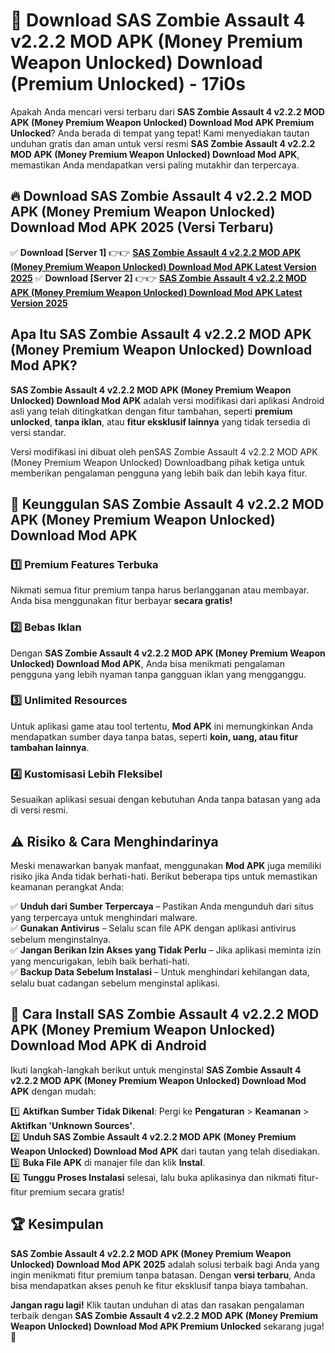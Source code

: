# 🎯 Download SAS Zombie Assault 4 v2.2.2 MOD APK (Money Premium Weapon Unlocked) Download (Premium Unlocked) -  17i0s

Apakah Anda mencari versi terbaru dari **SAS Zombie Assault 4 v2.2.2 MOD APK (Money Premium Weapon Unlocked) Download Mod APK Premium Unlocked**? Anda berada di tempat yang tepat! Kami menyediakan tautan unduhan gratis dan aman untuk versi resmi **SAS Zombie Assault 4 v2.2.2 MOD APK (Money Premium Weapon Unlocked) Download Mod APK**, memastikan Anda mendapatkan versi paling mutakhir dan terpercaya.

## 🔥 Download SAS Zombie Assault 4 v2.2.2 MOD APK (Money Premium Weapon Unlocked) Download Mod APK 2025 (Versi Terbaru)

✅ **Download [Server 1]** 👉👉 [**SAS Zombie Assault 4 v2.2.2 MOD APK (Money Premium Weapon Unlocked) Download Mod APK Latest Version 2025**](https://momento.my/?title=SAS_Zombie_Assault_4_v2.2.2_MOD_APK_(Money_Premium_Weapon_Unlocked)_Download)  
✅ **Download [Server 2]** 👉👉 [**SAS Zombie Assault 4 v2.2.2 MOD APK (Money Premium Weapon Unlocked) Download Mod APK Latest Version 2025**](https://momento.my/?title=SAS_Zombie_Assault_4_v2.2.2_MOD_APK_(Money_Premium_Weapon_Unlocked)_Download)  

## Apa Itu SAS Zombie Assault 4 v2.2.2 MOD APK (Money Premium Weapon Unlocked) Download Mod APK?

**SAS Zombie Assault 4 v2.2.2 MOD APK (Money Premium Weapon Unlocked) Download Mod APK** adalah versi modifikasi dari aplikasi Android asli yang telah ditingkatkan dengan fitur tambahan, seperti **premium unlocked**, **tanpa iklan**, atau **fitur eksklusif lainnya** yang tidak tersedia di versi standar.

Versi modifikasi ini dibuat oleh penSAS Zombie Assault 4 v2.2.2 MOD APK (Money Premium Weapon Unlocked) Downloadbang pihak ketiga untuk memberikan pengalaman pengguna yang lebih baik dan lebih kaya fitur.

## 🎯 Keunggulan SAS Zombie Assault 4 v2.2.2 MOD APK (Money Premium Weapon Unlocked) Download Mod APK

### 1️⃣ Premium Features Terbuka
Nikmati semua fitur premium tanpa harus berlangganan atau membayar. Anda bisa menggunakan fitur berbayar **secara gratis!**

### 2️⃣ Bebas Iklan
Dengan **SAS Zombie Assault 4 v2.2.2 MOD APK (Money Premium Weapon Unlocked) Download Mod APK**, Anda bisa menikmati pengalaman pengguna yang lebih nyaman tanpa gangguan iklan yang mengganggu.

### 3️⃣ Unlimited Resources
Untuk aplikasi game atau tool tertentu, **Mod APK** ini memungkinkan Anda mendapatkan sumber daya tanpa batas, seperti **koin, uang, atau fitur tambahan lainnya**.

### 4️⃣ Kustomisasi Lebih Fleksibel
Sesuaikan aplikasi sesuai dengan kebutuhan Anda tanpa batasan yang ada di versi resmi.

## ⚠️ Risiko & Cara Menghindarinya

Meski menawarkan banyak manfaat, menggunakan **Mod APK** juga memiliki risiko jika Anda tidak berhati-hati. Berikut beberapa tips untuk memastikan keamanan perangkat Anda:

✅ **Unduh dari Sumber Terpercaya** – Pastikan Anda mengunduh dari situs yang terpercaya untuk menghindari malware.  
✅ **Gunakan Antivirus** – Selalu scan file APK dengan aplikasi antivirus sebelum menginstalnya.  
✅ **Jangan Berikan Izin Akses yang Tidak Perlu** – Jika aplikasi meminta izin yang mencurigakan, lebih baik berhati-hati.  
✅ **Backup Data Sebelum Instalasi** – Untuk menghindari kehilangan data, selalu buat cadangan sebelum menginstal aplikasi.

## 📌 Cara Install SAS Zombie Assault 4 v2.2.2 MOD APK (Money Premium Weapon Unlocked) Download Mod APK di Android

Ikuti langkah-langkah berikut untuk menginstal **SAS Zombie Assault 4 v2.2.2 MOD APK (Money Premium Weapon Unlocked) Download Mod APK** dengan mudah:

1️⃣ **Aktifkan Sumber Tidak Dikenal**: Pergi ke **Pengaturan** > **Keamanan** > **Aktifkan 'Unknown Sources'**.  
2️⃣ **Unduh SAS Zombie Assault 4 v2.2.2 MOD APK (Money Premium Weapon Unlocked) Download Mod APK** dari tautan yang telah disediakan.  
3️⃣ **Buka File APK** di manajer file dan klik **Instal**.  
4️⃣ **Tunggu Proses Instalasi** selesai, lalu buka aplikasinya dan nikmati fitur-fitur premium secara gratis!

## 🏆 Kesimpulan

**SAS Zombie Assault 4 v2.2.2 MOD APK (Money Premium Weapon Unlocked) Download Mod APK 2025** adalah solusi terbaik bagi Anda yang ingin menikmati fitur premium tanpa batasan. Dengan **versi terbaru**, Anda bisa mendapatkan akses penuh ke fitur eksklusif tanpa biaya tambahan.

**Jangan ragu lagi!** Klik tautan unduhan di atas dan rasakan pengalaman terbaik dengan **SAS Zombie Assault 4 v2.2.2 MOD APK (Money Premium Weapon Unlocked) Download Mod APK Premium Unlocked** sekarang juga! 🚀
